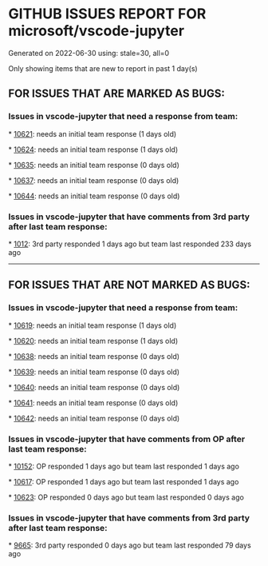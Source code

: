 
# GITHUB ISSUES REPORT FOR microsoft/vscode-jupyter


Generated on 2022-06-30 using: stale=30, all=0


Only showing items that are new to report in past 1 day(s)


## FOR ISSUES THAT ARE MARKED AS BUGS:


### Issues in vscode-jupyter that need a response from team:


\* [10621](https://github.com/microsoft/vscode-jupyter/issues/10621 "Jupyter can not get activated on Safari"): needs an initial team response (1 days old)

\* [10624](https://github.com/microsoft/vscode-jupyter/issues/10624 "Settings strings are not localized"): needs an initial team response (1 days old)

\* [10635](https://github.com/microsoft/vscode-jupyter/issues/10635 "Breakpoint in unrelated code causes issues with interactive debugging"): needs an initial team response (0 days old)

\* [10637](https://github.com/microsoft/vscode-jupyter/issues/10637 "Remote jupyterhub kernel fails to launch: &quot;waiting for kernel to be idle&quot;"): needs an initial team response (0 days old)

\* [10644](https://github.com/microsoft/vscode-jupyter/issues/10644 "Incorrect coloring and syntax error"): needs an initial team response (0 days old)

### Issues in vscode-jupyter that have comments from 3rd party after last team response:


\* [1012](https://github.com/microsoft/vscode-jupyter/issues/1012 "IPython.display.Audio not working for WAV audio"): 3rd party responded 1 days ago but team last responded 233 days ago

---

## FOR ISSUES THAT ARE NOT MARKED AS BUGS:


### Issues in vscode-jupyter that need a response from team:


\* [10619](https://github.com/microsoft/vscode-jupyter/issues/10619 "2.x python kernel suggested but no longer supported"): needs an initial team response (1 days old)

\* [10620](https://github.com/microsoft/vscode-jupyter/issues/10620 "building of wheel taking a long time"): needs an initial team response (1 days old)

\* [10638](https://github.com/microsoft/vscode-jupyter/issues/10638 "Universal dependency installer (and universal debugger code evaluator)"): needs an initial team response (0 days old)

\* [10639](https://github.com/microsoft/vscode-jupyter/issues/10639 "Create a DebugEvaluator service"): needs an initial team response (0 days old)

\* [10640](https://github.com/microsoft/vscode-jupyter/issues/10640 "dataViewerDependencyService to derive the interpreter from the DebugEvaluator"): needs an initial team response (0 days old)

\* [10641](https://github.com/microsoft/vscode-jupyter/issues/10641 "Install Data Viewer dependencies using the DebuggerEvaluator"): needs an initial team response (0 days old)

\* [10642](https://github.com/microsoft/vscode-jupyter/issues/10642 "IInstaller to support IKernel and DebuggerEvaluator"): needs an initial team response (0 days old)

### Issues in vscode-jupyter that have comments from OP after last team response:


\* [10152](https://github.com/microsoft/vscode-jupyter/issues/10152 "Circular dependencies / Tangles between modules"): OP responded 1 days ago but team last responded 1 days ago

\* [10617](https://github.com/microsoft/vscode-jupyter/issues/10617 "installing python and locating kernels should stop after certain amount of time"): OP responded 1 days ago but team last responded 1 days ago

\* [10623](https://github.com/microsoft/vscode-jupyter/issues/10623 "Interactive python takes way too long to load. "): OP responded 0 days ago but team last responded 0 days ago

### Issues in vscode-jupyter that have comments from 3rd party after last team response:


\* [9665](https://github.com/microsoft/vscode-jupyter/issues/9665 "DataFrame working in web extension"): 3rd party responded 0 days ago but team last responded 79 days ago
